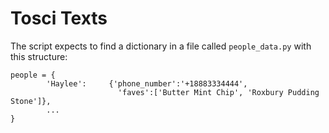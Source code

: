 # Tosci Texts

The script expects to find a dictionary in a file called `people_data.py` with this structure:
```
people = {
        'Haylee':     {'phone_number':'+18883334444', 
                        'faves':['Butter Mint Chip', 'Roxbury Pudding Stone']},
        ...
}
```

